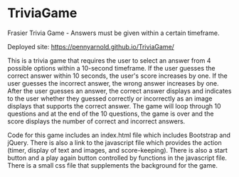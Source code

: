 # TriviaGame
Frasier Trivia Game - Answers must be given within a certain timeframe.

Deployed site:  https://pennyarnold.github.io/TriviaGame/

This is a trivia game that requires the user to select an answer from 4 possible options within a 10-second timeframe.  If the user guesses the correct answer within 10 seconds, the user's score increases by one.  If the user guesses the incorrect answer, the wrong answer increases by one. After the user guesses an answer, the correct answer displays and indicates to the user whether they guessed correctly or incorrectly as an image displays that supports the correct answer.  The game will loop through 10 questions and at the end of the 10 questions, the game is over and the score displays the number of correct and incorrect answers.  

Code for this game includes an index.html file which includes Bootstrap and jQuery.  There is also a link to the javascript file which provides the action (timer, display of text and images, and score-keeping).  There is also a start button and a play again button  controlled by functions in the javascript file.  There is a small css file that supplements the background for the game.  
